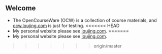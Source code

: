 Welcome
---------
* The OpenCourseWare (OCW) is a collection of course materials, and [ocw.loujing.com](http://ocw.loujing.com "ocw.loujing.com") is just for testing.
<<<<<<< HEAD
* My personal website please see [loujing.com](http://www.loujing.com "loujing.com").
=======
* My personal website please see [loujing.com](http://www.loujing.com "loujing.com").
>>>>>>> origin/master
